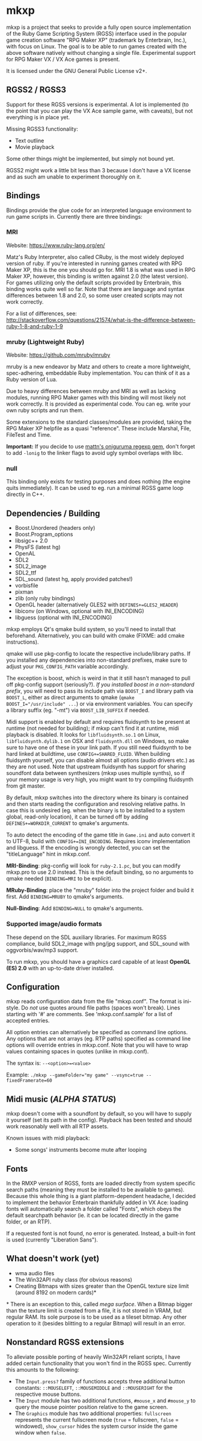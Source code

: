 # mkxp

mkxp is a project that seeks to provide a fully open source implementation of the Ruby Game Scripting System (RGSS) interface used in the popular game creation software "RPG Maker XP" (trademark by Enterbrain, Inc.), with focus on Linux. The goal is to be able to run games created with the above software natively without changing a single file. Experimental support for RPG Maker VX / VX Ace games is present.

It is licensed under the GNU General Public License v2+.

## RGSS2 / RGSS3
Support for these RGSS versions is experimental. A lot is implemented (to the point that you can play the VX Ace sample game, with caveats), but not everything is in place yet.

Missing RGSS3 functionality:

* Text outline
* Movie playback

Some other things might be implemented, but simply not bound yet.

RGSS2 might work a little bit less than 3 because I don't have a VX license and as such am unable to experiment thoroughly on it.

## Bindings
Bindings provide the glue code for an interpreted language environment to run game scripts in. Currently there are three bindings:

### MRI
Website: https://www.ruby-lang.org/en/

Matz's Ruby Interpreter, also called CRuby, is the most widely deployed version of ruby. If you're interested in running games created with RPG Maker XP, this is the one you should go for. MRI 1.8 is what was used in RPG Maker XP, however, this binding is written against 2.0 (the latest version). For games utilizing only the default scripts provided by Enterbrain, this binding works quite well so far. Note that there are language and syntax differences between 1.8 and 2.0, so some user created scripts may not work correctly.

For a list of differences, see:
http://stackoverflow.com/questions/21574/what-is-the-difference-between-ruby-1-8-and-ruby-1-9

### mruby (Lightweight Ruby)
Website: https://github.com/mruby/mruby

mruby is a new endeavor by Matz and others to create a more lightweight, spec-adhering, embeddable Ruby implementation. You can think of it as a Ruby version of Lua.

Due to heavy differences between mruby and MRI as well as lacking modules, running RPG Maker games with this binding will most likely not work correctly. It is provided as experimental code. You can eg. write your own ruby scripts and run them.

Some extensions to the standard classes/modules are provided, taking the RPG Maker XP helpfile as a quasi "reference". These include Marshal, File, FileTest and Time.

**Important:** If you decide to use [mattn's oniguruma regexp gem](https://github.com/mattn/mruby-onig-regexp), don't forget to add `-lonig` to the linker flags to avoid ugly symbol overlaps with libc.

### null
This binding only exists for testing purposes and does nothing (the engine quits immediately). It can be used to eg. run a minimal RGSS game loop directly in C++.

## Dependencies / Building

* Boost.Unordered (headers only)
* Boost.Program_options
* libsigc++ 2.0
* PhysFS (latest hg)
* OpenAL
* SDL2
* SDL2_image
* SDL2_ttf
* SDL_sound (latest hg, apply provided patches!)
* vorbisfile
* pixman
* zlib (only ruby bindings)
* OpenGL header (alternatively GLES2 with `DEFINES+=GLES2_HEADER`)
* libiconv (on Windows, optional with INI_ENCODING)
* libguess (optional with INI_ENCODING)

mkxp employs Qt's qmake build system, so you'll need to install that beforehand. Alternatively, you can build with cmake (FIXME: add cmake instructions).

qmake will use pkg-config to locate the respective include/library paths. If you installed any dependencies into non-standard prefixes, make sure to adjust your `PKG_CONFIG_PATH` variable accordingly.

The exception is boost, which is weird in that it still hasn't managed to pull off pkg-config support (seriously?). *If you installed boost in a non-standard prefix*, you will need to pass its include path via `BOOST_I` and library path via `BOOST_L`, either as direct arguments to qmake (`qmake BOOST_I="/usr/include" ...`) or via environment variables. You can specify a library suffix (eg. "-mt") via `BOOST_LIB_SUFFIX` if needed.

Midi support is enabled by default and requires fluidsynth to be present at runtime (not needed for building); if mkxp can't find it at runtime, midi playback is disabled. It looks for `libfluidsynth.so.1` on Linux, `libfluidsynth.dylib.1` on OSX and `fluidsynth.dll` on Windows, so make sure to have one of these in your link path. If you still need fluidsynth to be hard linked at buildtime, use `CONFIG+=SHARED_FLUID`. When building fluidsynth yourself, you can disable almost all options (audio drivers etc.) as they are not used. Note that upstream fluidsynth has support for sharing soundfont data between synthesizers (mkxp uses multiple synths), so if your memory usage is very high, you might want to try compiling fluidsynth from git master.

By default, mkxp switches into the directory where its binary is contained and then starts reading the configuration and resolving relative paths. In case this is undesired (eg. when the binary is to be installed to a system global, read-only location), it can be turned off by adding `DEFINES+=WORKDIR_CURRENT` to qmake's arguments.

To auto detect the encoding of the game title in `Game.ini` and auto convert it to UTF-8, build with `CONFIG+=INI_ENCODING`. Requires iconv implementation and libguess. If the encoding is wrongly detected, you can set the "titleLanguage" hint in mkxp.conf.

**MRI-Binding**: pkg-config will look for `ruby-2.1.pc`, but you can modify mkxp.pro to use 2.0 instead. This is the default binding, so no arguments to qmake needed (`BINDING=MRI` to be explicit).

**MRuby-Binding**: place the "mruby" folder into the project folder and build it first. Add `BINDING=MRUBY` to qmake's arguments.

**Null-Binding**: Add `BINDING=NULL` to qmake's arguments.

### Supported image/audio formats
These depend on the SDL auxiliary libraries. For maximum RGSS compliance, build SDL2_image with png/jpg support, and SDL_sound with oggvorbis/wav/mp3 support.

To run mkxp, you should have a graphics card capable of at least **OpenGL (ES) 2.0** with an up-to-date driver installed.

## Configuration

mkxp reads configuration data from the file "mkxp.conf". The format is ini-style. Do *not* use quotes around file paths (spaces won't break). Lines starting with '#' are comments. See 'mkxp.conf.sample' for a list of accepted entries.

All option entries can alternatively be specified as command line options. Any options that are not arrays (eg. RTP paths) specified as command line options will override entries in mkxp.conf. Note that you will have to wrap values containing spaces in quotes (unlike in mkxp.conf).

The syntax is: `--<option>=<value>`

Example: `./mkxp --gameFolder="my game" --vsync=true --fixedFramerate=60`

## Midi music (*ALPHA STATUS*)

mkxp doesn't come with a soundfont by default, so you will have to supply it yourself (set its path in the config). Playback has been tested and should work reasonably well with all RTP assets.

Known issues with midi playback:

* Some songs' instruments become mute after looping

## Fonts

In the RMXP version of RGSS, fonts are loaded directly from system specific search paths (meaning they must be installed to be available to games). Because this whole thing is a giant platform-dependent headache, I decided to implement the behavior Enterbrain thankfully added in VX Ace: loading fonts will automatically search a folder called "Fonts", which obeys the default searchpath behavior (ie. it can be located directly in the game folder, or an RTP).

If a requested font is not found, no error is generated. Instead, a built-in font is used (currently "Liberation Sans").

## What doesn't work (yet)

* wma audio files
* The Win32API ruby class (for obvious reasons)
* Creating Bitmaps with sizes greater than the OpenGL texture size limit (around 8192 on modern cards)*

\* There is an exception to this, called *mega surface*. When a Bitmap bigger than the texture limit is created from a file, it is not stored in VRAM, but regular RAM. Its sole purpose is to be used as a tileset bitmap. Any other operation to it (besides blitting to a regular Bitmap) will result in an error.

## Nonstandard RGSS extensions

To alleviate possible porting of heavily Win32API reliant scripts, I have added certain functionality that you won't find in the RGSS spec. Currently this amounts to the following:

* The `Input.press?` family of functions accepts three additional button constants: `::MOUSELEFT`, `::MOUSEMIDDLE` and `::MOUSERIGHT` for the respective mouse buttons.
* The `Input` module has two additional functions, `#mouse_x` and `#mouse_y` to query the mouse pointer position relative to the game screen.
* The `Graphics` module has two additional properties: `fullscreen` represents the current fullscreen mode (`true` = fullscreen, `false` = windowed), `show_cursor` hides the system cursor inside the game window when `false`.
